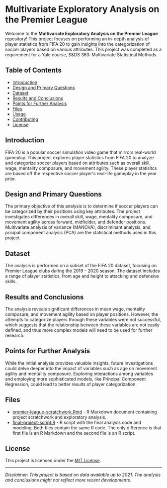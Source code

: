 # Multivariate Exploratory Analysis on the Premier League

Welcome to the **Multivariate Exploratory Analysis on the Premier League** repository! This project focuses on performing an in-depth analysis of player statistics from FIFA 20 to gain insights into the categorization of soccer players based on various attributes. This project was completed as a requirement for a Yale course, S&DS 363: Multivariate Statistical Methods.

## Table of Contents
- [Introduction](#introduction)
- [Design and Primary Questions](#design-and-primary-questions)
- [Dataset](#dataset)
- [Results and Conclusions](#results-and-conclusions)
- [Points for Further Analysis](#points-for-further-analysis)
- [Files](#files)
- [Usage](#usage)
- [Contributing](#contributing)
- [License](#license)

## Introduction
FIFA 20 is a popular soccer simulation video game that mirrors real-world gameplay. This project explores player statistics from FIFA 20 to analyze and categorize soccer players based on attributes such as overall skill, wage, mentality composure, and movement agility. These player statisitcs are based off the respective soccer player's real-life gameplay in the year prior.

## Design and Primary Questions
The primary objective of this analysis is to determine if soccer players can be categorized by their positions using key attributes. The project investigates differences in overall skill, wage, mentality composure, and movement agility across forward, midfielder, and defender positions. Multivariate analysis of variance (MANOVA), discriminant analysis, and pricipal component analysis (PCA) are the statistical methods used in this project.


## Dataset
The analysis is performed on a subset of the FIFA 20 dataset, focusing on Premier League clubs during the 2019 – 2020 season. The dataset includes a range of player statistics, from age and height to attacking and defensive skills.

## Results and Conclusions
The analysis reveals significant differences in mean wage, mentality composure, and movement agility based on player positions. However, the attempts to categorize players through these variables were not successful, which suggests that the relationship between these variables are not easily defined, and thus more complex models will need to be used for further research. 

## Points for Further Analysis
While the initial analysis provides valuable insights, future investigations could delve deeper into the impact of variables such as age on movement agility and mentality composure. Exploring interactions among variables and employing more sophisticated models, like Principal Component Regression, could lead to better results of player categorization.

## Files
- [premier-league-scratchwork.Rmd](premier-league-scratchwork.Rmd) - R Markdown document containing project scratchwork and exploratory analysis.
- [final-project-script.R](final-project-script.R) - R script with the final analysis code and modeling.
Both files contain the same R code. The only difference is that first file is an R Markdown and the second file is an R script.

## License
This project is licensed under the [MIT License](LICENSE).

---

*Disclaimer: This project is based on data available up to 2021. The analysis and conclusions might not reflect more recent developments.*
